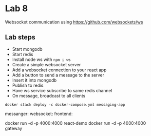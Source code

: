 # Lab 8
Websocket communication using https://github.com/websockets/ws
## Lab steps
- Start mongodb
- Start redis
- Install node ws with `npm i ws`
- Create a simple websocket server
- Add a websocket connection to your react app
- Add a button to send a message to the server
- Insert it into mongodb
- Publish to redis
- Have ws service subscribe to same redis channel
- On message, broadcast to all clients

```
docker stack deploy -c docker-compose.yml messaging-app
```
  messanger:
  websocket:
  frontend:

  docker run -d -p 4000:4000 react-demo
  docker run -d -p 4000:4000 gateway